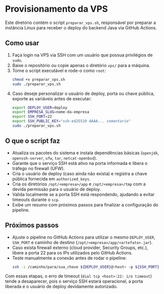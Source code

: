 # Provisionamento da VPS

Este diretório contém o script `preparar_vps.sh`, responsável por preparar a instância Linux para receber o deploy do backend Java via GitHub Actions.

## Como usar

1. Faça login na VPS via SSH com um usuário que possua privilégios de `sudo`.
2. Baixe o repositório ou copie apenas o diretório `vps/` para a máquina.
3. Torne o script executável e rode-o como `root`:
   ```bash
   chmod +x preparar_vps.sh
   sudo ./preparar_vps.sh
   ```
4. Caso deseje personalizar o usuário de deploy, porta ou chave pública, exporte as variáveis antes de executar:
   ```bash
   export DEPLOY_USER=deploy
   export EMPRESA_SLUG=nome-da-empresa
   export SSH_PORT=22
   export SSH_PUBLIC_KEY="ssh-ed25519 AAAA... comentario"
   sudo ./preparar_vps.sh
   ```

## O que o script faz

- Atualiza os pacotes do sistema e instala dependências básicas (`openjdk`, `openssh-server`, `ufw`, `tar`, `netcat-openbsd`).
- Garante que o serviço SSH está ativo na porta informada e libera o tráfego no firewall (UFW).
- Cria o usuário de deploy (caso ainda não exista) e registra a chave pública fornecida em `authorized_keys`.
- Cria os diretórios `/opt/<empresa>/app` e `/opt/<empresa>/tmp` com a devida permissão para o usuário de deploy.
- Valida localmente se a porta SSH está respondendo, ajudando a evitar timeouts durante o `scp`.
- Exibe um resumo com próximos passos para finalizar a configuração do pipeline.

## Próximos passos

- Ajuste o pipeline no GitHub Actions para utilizar o mesmo `DEPLOY_USER`, `SSH_PORT` e caminho de destino (`/opt/<empresa>/app/<artefato>.jar`).
- Caso exista firewall externo (cloud provider, Security Groups, etc.), libere a porta 22 para os IPs utilizados pelo GitHub Actions.
- Teste manualmente a conexão antes de rodar o pipeline:
  ```bash
  ssh -i /caminho/para/sua_chave ${DEPLOY_USER}@<host> -p ${SSH_PORT}
  ```

Com essas etapas, o erro de timeout (`dial tcp <host>:22: i/o timeout`) tende a desaparecer, pois o serviço SSH estará operacional, a porta liberada e o usuário de deploy devidamente autorizado.
